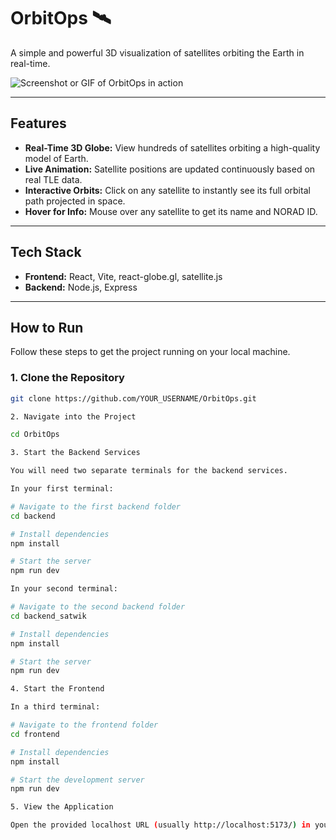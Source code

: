 # OrbitOps 🛰️

A simple and powerful 3D visualization of satellites orbiting the Earth in real-time.

![Screenshot or GIF of OrbitOps in action](path_to_your_image_or_gif)

---

## Features

- **Real-Time 3D Globe:** View hundreds of satellites orbiting a high-quality model of Earth.
- **Live Animation:** Satellite positions are updated continuously based on real TLE data.
- **Interactive Orbits:** Click on any satellite to instantly see its full orbital path projected in space.
- **Hover for Info:** Mouse over any satellite to get its name and NORAD ID.

---

## Tech Stack

- **Frontend:** React, Vite, react-globe.gl, satellite.js
- **Backend:** Node.js, Express

---

## How to Run

Follow these steps to get the project running on your local machine.

### 1. Clone the Repository

```sh
git clone https://github.com/YOUR_USERNAME/OrbitOps.git

2. Navigate into the Project

cd OrbitOps

3. Start the Backend Services

You will need two separate terminals for the backend services.

In your first terminal:

# Navigate to the first backend folder
cd backend

# Install dependencies
npm install

# Start the server
npm run dev

In your second terminal:

# Navigate to the second backend folder
cd backend_satwik

# Install dependencies
npm install

# Start the server
npm run dev

4. Start the Frontend

In a third terminal:

# Navigate to the frontend folder
cd frontend

# Install dependencies
npm install

# Start the development server
npm run dev

5. View the Application

Open the provided localhost URL (usually http://localhost:5173/) in your browser to see the OrbitOps application live.
